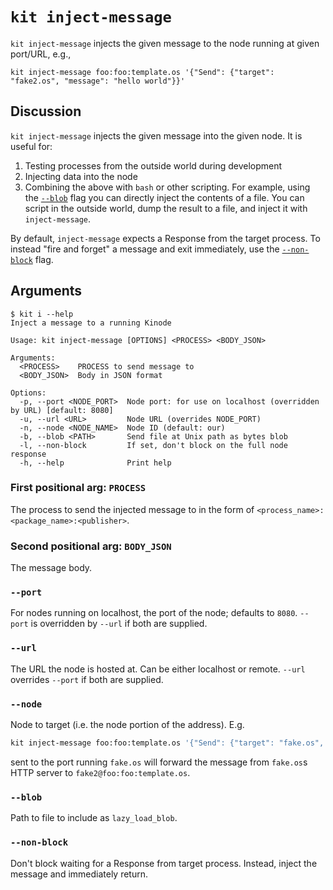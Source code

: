 # `kit inject-message`

`kit inject-message` injects the given message to the node running at given port/URL, e.g.,

```
kit inject-message foo:foo:template.os '{"Send": {"target": "fake2.os", "message": "hello world"}}'
```

## Discussion

`kit inject-message` injects the given message into the given node.
It is useful for:
1. Testing processes from the outside world during development
2. Injecting data into the node
3. Combining the above with `bash` or other scripting.
For example, using the [`--blob`](#--blob) flag you can directly inject the contents of a file.
You can script in the outside world, dump the result to a file, and inject it with `inject-message`.

By default, `inject-message` expects a Response from the target process.
To instead "fire and forget" a message and exit immediately, use the [`--non-block`](#--non-block) flag.

## Arguments

```
$ kit i --help
Inject a message to a running Kinode

Usage: kit inject-message [OPTIONS] <PROCESS> <BODY_JSON>

Arguments:
  <PROCESS>    PROCESS to send message to
  <BODY_JSON>  Body in JSON format

Options:
  -p, --port <NODE_PORT>  Node port: for use on localhost (overridden by URL) [default: 8080]
  -u, --url <URL>         Node URL (overrides NODE_PORT)
  -n, --node <NODE_NAME>  Node ID (default: our)
  -b, --blob <PATH>       Send file at Unix path as bytes blob
  -l, --non-block         If set, don't block on the full node response
  -h, --help              Print help
```

### First positional arg: `PROCESS`

The process to send the injected message to in the form of `<process_name>:<package_name>:<publisher>`.

### Second positional arg: `BODY_JSON`

The message body.

### `--port`

For nodes running on localhost, the port of the node; defaults to `8080`.
`--port` is overridden by `--url` if both are supplied.

### `--url`

The URL the node is hosted at.
Can be either localhost or remote.
`--url` overrides `--port` if both are supplied.

### `--node`

Node to target (i.e. the node portion of the address).
E.g.

```bash
kit inject-message foo:foo:template.os '{"Send": {"target": "fake.os", "message": "wow, it works!"}}' --node fake2.os
```

sent to the port running `fake.os` will forward the message from `fake.os`s HTTP server to `fake2@foo:foo:template.os`.

### `--blob`

Path to file to include as `lazy_load_blob`.

### `--non-block`

Don't block waiting for a Response from target process.
Instead, inject the message and immediately return.
